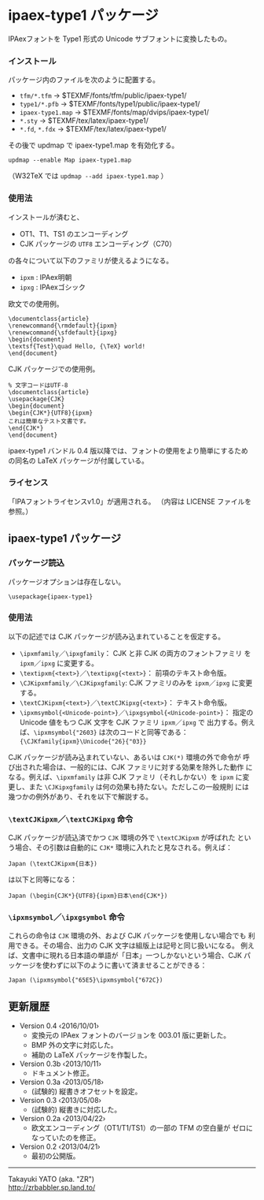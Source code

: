 ipaex-type1 パッケージ
=====================

IPAexフォントを Type1 形式の Unicode サブフォントに変換したもの。

### インストール

パッケージ内のファイルを次のように配置する。

  - `tfm/*.tfm`       → $TEXMF/fonts/tfm/public/ipaex-type1/
  - `type1/*.pfb`     → $TEXMF/fonts/type1/public/ipaex-type1/
  - `ipaex-type1.map` → $TEXMF/fonts/map/dvips/ipaex-type1/
  - `*.sty`           → $TEXMF/tex/latex/ipaex-type1/
  - `*.fd`, `*.fdx`   → $TEXMF/tex/latex/ipaex-type1/

その後で updmap で ipaex-type1.map を有効化する。

    updmap --enable Map ipaex-type1.map

（W32TeX では `updmap --add ipaex-type1.map` ）

### 使用法

インストールが済むと、

  * OT1、T1、TS1 のエンコーディング
  * CJK パッケージの `UTF8` エンコーディング（C70）

の各々について以下のファミリが使えるようになる。

  * `ipxm` : IPAex明朝
  * `ipxg` : IPAexゴシック

欧文での使用例。

    \documentclass{article}
    \renewcommand{\rmdefault}{ipxm}
    \renewcommand{\sfdefault}{ipxg}
    \begin{document}
    \textsf{Test}\quad Hello, {\TeX} world!
    \end{document}

CJK パッケージでの使用例。

    % 文字コードはUTF-8
    \documentclass{article}
    \usepackage{CJK}
    \begin{document}
    \begin{CJK*}{UTF8}{ipxm}
    これは簡単なテスト文書です。
    \end{CJK*}
    \end{document}

ipaex-type1 バンドル 0.4 版以降では、フォントの使用をより簡単にするため
の同名の LaTeX パッケージが付属している。

### ライセンス

「IPAフォントライセンスv1.0」が適用される。
（内容は LICENSE ファイルを参照。）

ipaex-type1 パッケージ
----------------------

### パッケージ読込

パッケージオプションは存在しない。

    \usepackage{ipaex-type1}

### 使用法

以下の記述では CJK パッケージが読み込まれていることを仮定する。

  * `\ipxmfamily`／`\ipxgfamily`： CJK と非 CJK の両方のフォントファミリ
    を `ipxm`／`ipxg` に変更する。
  * `\textipxm{<text>}`／`\textipxg{<text>}`： 前項のテキスト命令版。
  * `\CJKipxmfamily`／`\CJKipxgfamily`: CJK ファミリのみを `ipxm`／`ipxg`
    に変更する。
  * `\textCJKipxm{<text>}`／`\textCJKipxg{<text>}`： テキスト命令版。
  * `\ipxmsymbol{<Unicode-point>}`／`\ipxgsymbol{<Unicode-point>}`：
    指定の Unicode 値をもつ CJK 文字を CJK ファミリ `ipxm`／`ipxg` で
    出力する。例えば、`\ipxmsymbol{"2603}` は次のコードと同等である：
    `{\CJKfamily{ipxm}\Unicode{"26}{"03}}`

CJK パッケージが読み込まれていない、あるいは `CJK(*)` 環境の外で命令が
呼び出された場合は、一般的には、CJK ファミリに対する効果を除外した動作
になる。例えば、`\ipxmfamily` は非 CJK ファミリ（それしかない）を `ipxm`
に変更し、また `\CJKipxgfamily` は何の効果も持たない。ただしこの一般規則
には幾つかの例外があり、それを以下で解説する。

### `\textCJKipxm`／`\textCJKipxg` 命令

CJK パッケージが読込済でかつ `CJK` 環境の外で `\textCJKipxm` が呼ばれた
という場合、その引数は自動的に `CJK*` 環境に入れたと見なされる。例えば：


    Japan (\textCJKipxm{日本})

は以下と同等になる：

    Japan (\begin{CJK*}{UTF8}{ipxm}日本\end{CJK*})

### `\ipxmsymbol`／`\ipxgsymbol` 命令

これらの命令は `CJK` 環境の外、および CJK パッケージを使用しない場合でも
利用できる。その場合、出力の CJK 文字は組版上は記号と同じ扱いになる。
例えば、文書中に現れる日本語の単語が「日本」一つしかないという場合、CJK
パッケージを使わずに以下のように書いて済ませることができる：

    Japan (\ipxmsymbol{"65E5}\ipxmsymbol{"672C})

更新履歴
--------

  * Version 0.4  ‹2016/10/01›
      - 変換元の IPAex フォントのバージョンを 003.01 版に更新した。
      - BMP 外の文字に対応した。
      - 補助の LaTeX パッケージを作製した。
  * Version 0.3b ‹2013/10/11›
      - ドキュメント修正。
  * Version 0.3a ‹2013/05/18›
      - (試験的) 縦書きオフセットを設定。
  * Version 0.3  ‹2013/05/08›
      - (試験的) 縦書きに対応した。
  * Version 0.2a ‹2013/04/22›
      - 欧文エンコーディング（OT1/T1/TS1）の一部の TFM の空白量が
        ゼロになっていたのを修正。
  * Version 0.2  ‹2013/04/21›
      - 最初の公開版。

--------------------
Takayuki YATO (aka. "ZR")  
http://zrbabbler.sp.land.to/
